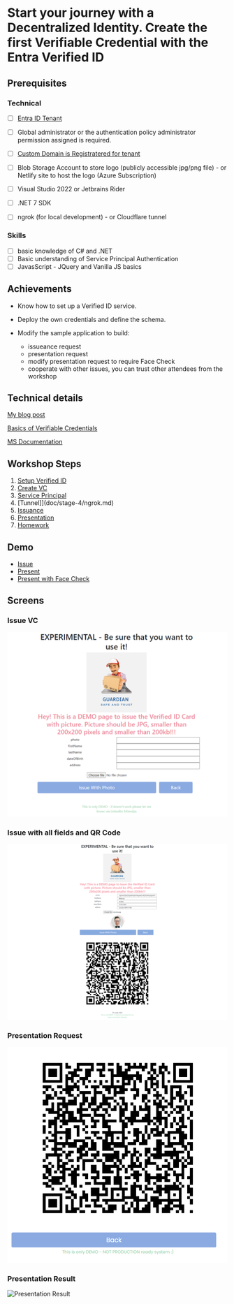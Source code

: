 # Start your journey with a Decentralized Identity. Create the first Verifiable Credential with the Entra Verified ID

## Prerequisites
### Technical
- [ ] [Entra ID Tenant](https://www.microsoft.com/en-gb/security/business/identity-access/microsoft-entra-id)
- [ ] Global administrator or the authentication policy administrator permission assigned is required.
- [ ] [Custom Domain is Registratered for tenant](https://learn.microsoft.com/en-us/entra/identity/users/domains-manage)
- [ ] Blob Storage Account to store logo (publicly accessible jpg/png file) - or Netlify site to host the logo (Azure Subscription)

- [ ] Visual Studio 2022 or Jetbrains Rider
- [ ] .NET 7 SDK

- [ ] ngrok (for local development) - or Cloudflare tunnel

### Skills
- [ ] basic knowledge of C# and .NET
- [ ] Basic understanding of Service Principal Authentication
- [ ] JavasScript - JQuery and Vanilla JS basics

## Achievements
- Know how to set up a Verified ID service.
- Deploy the own credentials and define the schema.

- Modify the sample application to build:
    - issueance request
    - presentation request
    - modify presentation request to require Face Check
    - cooperate with other issues, you can trust other attendees from the workshop

## Technical details
[My blog post](https://mjendza.net/post/entra-verified-id/)

[Basics of Verifiable Credentials](doc/basic/)

[MS Documentation](https://learn.microsoft.com/en-us/entra/verified-id/decentralized-identifier-overview)

## Workshop Steps
1. [Setup Verified ID](doc/stage-1/setup-verified-id.md)
2. [Create VC](doc/stage-2/create-vc.md)
3. [Service Principal](doc/stage-3/service-principal.md)
4. [Tunnel]](doc/stage-4/ngrok.md)
5. [Issuance](doc/stage-5/issue.md)
6. [Presentation](doc/stage-6/present.md)
7. [Homework](doc/stage-7/homework.md)

## Demo
- [Issue](https://vc.factorlabs.pl/workshop/issue/demo-face-check.html)
- [Present](https://vc.factorlabs.pl/workshop/present/demo-face-check.html)
- [Present with Face Check](https://vc.factorlabs.pl/workshop/present/demo-face-check.html?faceCheckEnabled=1)

## Screens
### Issue VC
![Issue VC](doc/pict/issue.png)

### Issue with all fields and QR Code
![Issue QR](doc/pict/full-issue.png)

### Presentation Request
![Presentation Request](doc/pict/present.png)

### Presentation Result
![Presentation Result](doc/pict/present-result.png)